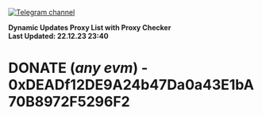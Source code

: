 [![Telegram channel](https://img.shields.io/endpoint?url=https://runkit.io/damiankrawczyk/telegram-badge/branches/master?url=https://t.me/n4z4v0d)](https://t.me/n4z4v0d) 

**Dynamic Updates Proxy List with Proxy Checker**  
**Last Updated: 22.12.23 23:40**

# DONATE (_any evm_) - 0xDEADf12DE9A24b47Da0a43E1bA70B8972F5296F2
